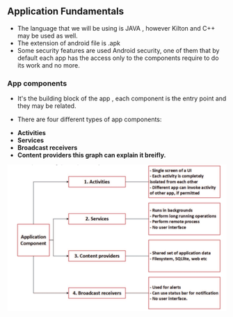 ## Application Fundamentals
- The language that we will be using is JAVA , however Kilton and C++ may be used as well.
- The extension of android file is .apk
- Some security features are used Android security, one of them that by default each app has the access only to the components require to do its work and no more.

### App components
- It's the building block of the app , each component is the entry point and they may be related.

- There are four different types of app components:

* **Activities**
* **Services**
* **Broadcast receivers**
* **Content providers this graph can explain it breifly.**

![](android.png)